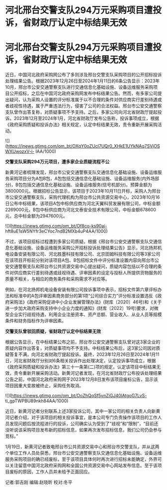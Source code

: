 # 河北邢台交警支队294万元采购项目遭投诉，省财政厅认定中标结果无效

# 河北邢台交警支队294万元采购项目遭投诉，省财政厅认定中标结果无效

近日，中国河北政府采购网公布了多则涉及邢台交警支队采购项目的公开招标投诉处理结果公告。根据2023年12月26日至2024年1月11日的6条公告显示：2023年10月，邢台市公安交通警察支队进行交通信息化基础设施、设备运维服务采购项目公开招标，之后在中国河北政府采购网发布中标结果公告。然而，有多家公司提出疑问，认为采购人设置的评分标准属于以不合理的条件对供应商实行差别待遇或者歧视性待遇，属于严重违法行为，侵害了公司的合法权益。邢台市公安交通警察支队曾作出答复称，对质疑事项不予支持。之后，多家公司向河北省财政厅提起投诉。2023年12月至2024年1月，河北省财政厅发布公告称，投诉事项成立，根据《政府采购质疑和投诉办法》相关规定，认定中标结果无效，责令重新开展采购活动。

![](https://inews.gtimg.com/om_bt/OXqY0oZUcl7UQr0_XHkE1UYkNAq7SVjOSWXUwozxV-i-
IAA/1000)

**交警支队采购294万元项目，遭多家企业质疑流程不公**

新黄河记者梳理发现，邢台市公安交通警察支队交通信息化基础设施、设备运维服务采购项目分为A包B包，A包包括交通信息化基础设施、设备运维服务(内外场部分)，B包包括交通信息化基础设施、设备运维服务(信号机部分)。预算金额为3800000元。根据招标公告显示，该项目于2023年10月11日开标，采购人为邢台市公安交通警察支队，采购代理机构为邢台市公共资源交易中心，2023年10月16日公布中标结果，该项目A包中标供应商为河北天翼科贸发展有限公司，中标金额2269000元，B包中标供应商为河北文泰安全技术有限公司，中标金额678600元，总中标金额为2947600元。

![](https://inews.gtimg.com/om_bt/Of8co-ks90ai-
hft8uE1sW5NYfr3eCYoc7ndB2MXb4uP4AA/1000)

不过，该项目招标过程遭到多家公司质疑。根据《邢台市公安交通警察支队交通信息化基础设施、设备运维服务采购公开招标投诉处理结果公告》显示，河北扬邦机电设备安装有限公司、河北胜墨科技有限公司、北京田姆科技有限公司等3家公司在该项目开标前分别对该项目A包、B包招标文件中评分标准设置内容向邢台市公安交通警察支队和邢台市公共资源交易中心提出疑问，质疑内容包括以不合理的条件对供应商实行差别待遇或歧视待遇、评审因素的设定与投标人所提供货物服务的质量不相关，与相应的商务条件和采购需求不对应等。

例如，在河北扬邦机电设备安装有限公司投诉事项中表示，招标文件第六章评标办法和标准中的A包评审因素商务部分的第1项“公司综合实力”评分标准设置违反《政府采购法》《政府采购促进中小企业发展管理办法》(财库〔2020〕46号)和《关于进一步加大政府采购支持中小企业力度的通知》(财库〔2022〕19号)要求，对微型企业实行歧视待遇，利用企业注册资本、资产总额、营业收入、从业人员等规模条件和财务指标作为评审因素。

**交警支队曾驳回质疑，省财政厅认定中标结果无效**

根据公告显示，在中标结果公布之前，邢台市公安交通警察支队曾对这3家企业的质疑内容作出答复，对质疑事项均不予支持。中标结果公布后，这3家公司因对质疑答复不满，向河北省财政厅提起投诉。最终，2023年12月26日至2024年1月11日，河北省财政厅分别对6条相关投诉作出处理决定，认定投诉事项成立，根据《政府采购质疑和投诉办法》第三十一条第(二)项的规定，认定该项目中标结果无效，责令重新开展采购活动。新黄河记者发现，在河北省财政厅公布投诉处理结果公告之前，中国河北政府采购网于2023年12月8日发布该项目废标公告，显示该项目因重大变故被终止，采购任务取消。

![](https://inews.gtimg.com/om_bt/OoZhQqSf5ynZiGJ40lAtgoG7LvS-
ti_gpTWPBU89nkh84AA/1000)

近日，新黄河记者分别联系上述3家投诉公司，其中一家公司的相关负责人向新黄河记者介绍，对于该项目的相关投诉事宜，是本公司专门负责操作该项目的工作人员发现问题后按流程进行的投诉，公司确实认为受到了“歧视”和“限制”，“目前还没听说该采购项目发布新的招标信息，如果再次发布招标信息，我们公司仍会参与竞标。”

1月19日，新黄河记者致电邢台市公共资源交易中心和邢台市交警支队，并从这两个单位工作人员处获悉，邢台市公安交通警察支队交通信息化基础设施、设备运维服务采购项目的确已经废标，至于该项目具体何时再次进行招标未能确定，外界可以关注留意中国河北政府采购网和全国公共资源交易中心网站发布信息。至于该项目废标的原因，工作人员并未给予正面回应。

记者:郭吉刚 编辑:赵晓昕 校对:冬平

